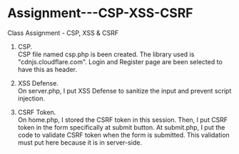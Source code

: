 # Assignment---CSP-XSS-CSRF
Class Assignment - CSP, XSS &amp; CSRF

1. CSP. <br>
CSP file named csp.php is been created. The library used is "cdnjs.cloudflare.com". Login and Register page are been selected to have this as header.

2. XSS Defense. <br>
On server.php, I put XSS Defense to sanitize the input and prevent script injection.

3. CSRF Token. <br>
On home.php, I stored the CSRF token in this session. Then, I put CSRF token in the form specifically at submit button.
At submit.php, I put the code to validate CSRF token when the form is submitted. This validation must put here because it is in server-side.

